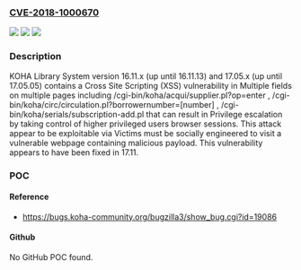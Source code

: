 ### [CVE-2018-1000670](https://cve.mitre.org/cgi-bin/cvename.cgi?name=CVE-2018-1000670)
![](https://img.shields.io/static/v1?label=Product&message=n%2Fa&color=blue)
![](https://img.shields.io/static/v1?label=Version&message=n%2Fa&color=blue)
![](https://img.shields.io/static/v1?label=Vulnerability&message=n%2Fa&color=brighgreen)

### Description

KOHA Library System version 16.11.x (up until 16.11.13) and 17.05.x (up until 17.05.05) contains a Cross Site Scripting (XSS) vulnerability in Multiple fields on multiple pages including /cgi-bin/koha/acqui/supplier.pl?op=enter , /cgi-bin/koha/circ/circulation.pl?borrowernumber=[number] , /cgi-bin/koha/serials/subscription-add.pl that can result in Privilege escalation by taking control of higher privileged users browser sessions. This attack appear to be exploitable via Victims must be socially engineered to visit a vulnerable webpage containing malicious payload. This vulnerability appears to have been fixed in 17.11.

### POC

#### Reference
- https://bugs.koha-community.org/bugzilla3/show_bug.cgi?id=19086

#### Github
No GitHub POC found.


